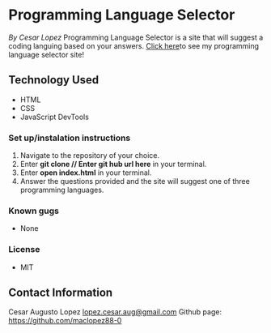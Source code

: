 # Programming Language Selector #
_By Cesar Lopez_
Programming Language Selector is a site that will suggest a coding languing based on your answers.
[Click here](...)to see my programming language selector site!

## Technology Used ##

* HTML
* CSS
* JavaScript DevTools

### Set up/instalation instructions ###

1. Navigate to the repository of your choice.
2. Enter **git clone // Enter git hub url here** in your terminal.
3. Enter **open index.html** in your terminal.
4. Answer the questions provided and the site will suggest one of three programming languages.

### Known gugs ###
* None

### License ###
* MIT

## Contact Information ##
Cesar Augusto Lopez <lopez.cesar.aug@gmail.com>
Github page: https://github.com/maclopez88-0
